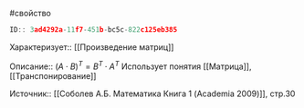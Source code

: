#свойство

```javascript
ID:: 3ad4292a-11f7-451b-bc5c-822c125eb385
```

Характеризует:: [[Произведение матриц]]

Описание:: $(A \cdot B)^{T}= B^{T} \cdot A^T$ 
Использует понятия [[Матрица]], [[Транспонирование]]

Источник:: [[Соболев А.Б. Математика Книга 1 (Academia 2009)]], стр.30